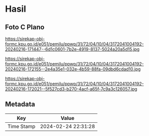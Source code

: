 # Hasil

## Foto C Plano

https://sirekap-obj-formc.kpu.go.id/e051/pemilu/ppwp/31/72/04/10/04/3172041004192-20240216-171447--6d1c0601-7b2e-4919-8137-5024a20a5d15.jpg

https://sirekap-obj-formc.kpu.go.id/e051/pemilu/ppwp/31/72/04/10/04/3172041004192-20240216-172155--2e4a35e1-032e-4b59-88fa-09dbd6cdad10.jpg

https://sirekap-obj-formc.kpu.go.id/e051/pemilu/ppwp/31/72/04/10/04/3172041004192-20240216-172021--5f527cd3-b270-4acf-a65f-7c9a3c126057.jpg


## Metadata

| Key        | Value               |
| ---------- | ------------------- |
| Time Stamp | 2024-02-24 22:31:28 |



